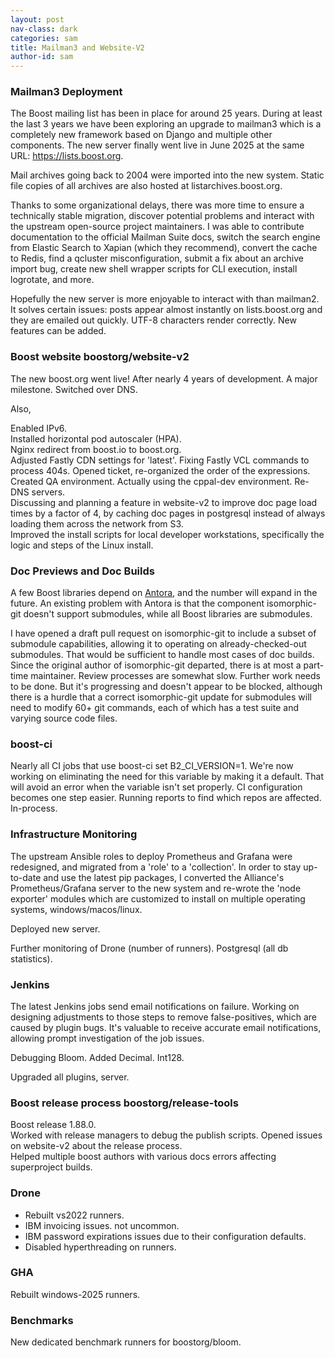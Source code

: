 ```yaml
---
layout: post
nav-class: dark
categories: sam
title: Mailman3 and Website-V2
author-id: sam
---
```


### Mailman3 Deployment

The Boost mailing list has been in place for around 25 years. During at least the last 3 years we have been exploring an upgrade to mailman3 which is a completely new framework based on Django and multiple other components. The new server finally went live in June 2025 at the same URL: https://lists.boost.org.  

Mail archives going back to 2004 were imported into the new system. Static file copies of all archives are also hosted at listarchives.boost.org.  

Thanks to some organizational delays, there was more time to ensure a technically stable migration, discover potential problems and interact with the upstream open-source project maintainers. I was able to contribute documentation to the official Mailman Suite docs, switch the search engine from Elastic Search to Xapian (which they recommend), convert the cache to Redis, find a qcluster misconfiguration, submit a fix about an archive import bug, create new shell wrapper scripts for CLI execution, install logrotate, and more. 

Hopefully the new server is more enjoyable to interact with than mailman2. It solves certain issues: posts appear almost instantly on lists.boost.org and they are emailed out quickly. UTF-8 characters render correctly. New features can be added.

### Boost website boostorg/website-v2

The new boost.org went live! After nearly 4 years of development. A major milestone. Switched over DNS.

Also,  

Enabled IPv6.  
Installed horizontal pod autoscaler (HPA).  
Nginx redirect from boost.io to boost.org.    
Adjusted Fastly CDN settings for 'latest'. Fixing Fastly VCL commands to process 404s. Opened ticket, re-organized the order of the expressions.  
Created QA environment. Actually using the cppal-dev environment. Re-DNS servers.  
Discussing and planning a feature in website-v2 to improve doc page load times by a factor of 4, by caching doc pages in postgresql instead of always loading them across the network from S3.  
Improved the install scripts for local developer workstations, specifically the logic and steps of the Linux install.  

### Doc Previews and Doc Builds  

A few Boost libraries depend on [Antora](https://antora.org/), and the number will expand in the future. An existing problem with Antora is that the component isomorphic-git doesn't support submodules, while all Boost libraries are submodules. 

I have opened a draft pull request on isomorphic-git to include a subset of submodule capabilities, allowing it to operating on already-checked-out submodules. That would be sufficient to handle most cases of doc builds. Since the original author of isomorphic-git departed, there is at most a part-time maintainer. Review processes are somewhat slow. Further work needs to be done. But it's progressing and doesn't appear to be blocked, although there is a hurdle that a correct isomorphic-git update for submodules will need to modify 60+ git commands, each of which has a test suite and varying source code files.

### boost-ci

Nearly all CI jobs that use boost-ci set B2_CI_VERSION=1. We're now working on eliminating the need for this variable by making it a default. That will avoid an error when the variable isn't set properly. CI configuration becomes one step easier. Running reports to find which repos are affected. In-process.  

### Infrastructure Monitoring

The upstream Ansible roles to deploy Prometheus and Grafana were redesigned, and migrated from a 'role' to a 'collection'. In order to stay up-to-date and use the latest pip packages, I converted the Alliance's Prometheus/Grafana server to the new system and re-wrote the 'node exporter' modules which are customized to install on multiple operating systems, windows/macos/linux.  

Deployed new server.  

Further monitoring of Drone (number of runners). Postgresql (all db statistics).

### Jenkins

The latest Jenkins jobs send email notifications on failure. Working on designing adjustments to those steps to remove false-positives, which are caused by plugin bugs. It's valuable to receive accurate email notifications, allowing prompt investigation of the job issues.  

Debugging Bloom. Added Decimal. Int128.

Upgraded all plugins, server.

### Boost release process boostorg/release-tools

Boost release 1.88.0.  
Worked with release managers to debug the publish scripts. Opened issues on website-v2 about the release process.  
Helped multiple boost authors with various docs errors affecting superproject builds.  

### Drone

- Rebuilt vs2022 runners.  
- IBM invoicing issues. not uncommon.  
- IBM password expirations issues due to their configuration defaults.  
- Disabled hyperthreading on runners.

### GHA

Rebuilt windows-2025 runners.

### Benchmarks
New dedicated benchmark runners for boostorg/bloom.



